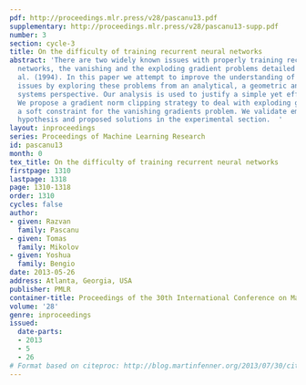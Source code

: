 ```yaml
---
pdf: http://proceedings.mlr.press/v28/pascanu13.pdf
supplementary: http://proceedings.mlr.press/v28/pascanu13-supp.pdf
number: 3
section: cycle-3
title: On the difficulty of training recurrent neural networks
abstract: 'There are two widely known issues with properly training recurrent neural
  networks, the vanishing and the exploding gradient problems detailed in Bengio et
  al. (1994). In this paper we attempt to improve the understanding of the underlying
  issues by exploring these problems from an analytical, a geometric and a dynamical
  systems perspective. Our analysis is used to justify a simple yet effective solution.
  We propose a gradient norm clipping strategy to deal with exploding gradients and
  a soft constraint for the vanishing gradients problem. We validate empirically our
  hypothesis and proposed solutions in the experimental section.  '
layout: inproceedings
series: Proceedings of Machine Learning Research
id: pascanu13
month: 0
tex_title: On the difficulty of training recurrent neural networks
firstpage: 1310
lastpage: 1318
page: 1310-1318
order: 1310
cycles: false
author:
- given: Razvan
  family: Pascanu
- given: Tomas
  family: Mikolov
- given: Yoshua
  family: Bengio
date: 2013-05-26
address: Atlanta, Georgia, USA
publisher: PMLR
container-title: Proceedings of the 30th International Conference on Machine Learning
volume: '28'
genre: inproceedings
issued:
  date-parts:
  - 2013
  - 5
  - 26
# Format based on citeproc: http://blog.martinfenner.org/2013/07/30/citeproc-yaml-for-bibliographies/
---
```


